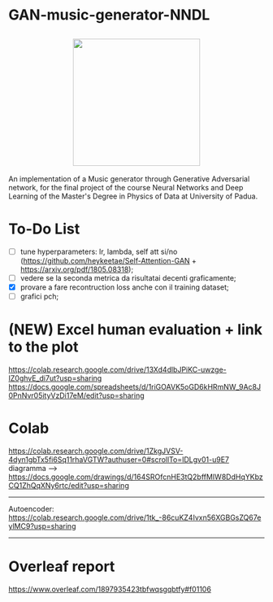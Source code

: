 # GAN-music-generator-NNDL


<h2 align="center">
  <img src="https://i.giphy.com/media/v1.Y2lkPTc5MGI3NjExdXYyeGl3MzR3aWJydjk4N3dhbXU4anViaXFvOTh4ODlxYjA1aHJ1eSZlcD12MV9pbnRlcm5hbF9naWZfYnlfaWQmY3Q9Zw/tqfS3mgQU28ko/giphy.gif", width="250">
</h2>


An implementation of a Music generator through Generative Adversarial network, for the final project of the course Neural Networks and Deep Learning of the Master's Degree in Physics of Data at University of Padua.    

# To-Do List
- [ ] tune hyperparameters: lr, lambda, self att si/no (https://github.com/heykeetae/Self-Attention-GAN + https://arxiv.org/pdf/1805.08318);
- [ ] vedere se la seconda metrica da risultatai decenti graficamente;
- [x] provare a fare recontruction loss anche con il training dataset;
- [ ] grafici pch;

# (NEW) Excel human evaluation + link to the plot
https://colab.research.google.com/drive/13Xd4dlbJPiKC-uwzge-IZ0ghvE_di7ut?usp=sharing
https://docs.google.com/spreadsheets/d/1riGOAVK5oGD6kHRmNW_9Ac8J0PnNvr05ityVzDi17eM/edit?usp=sharing

# Colab
https://colab.research.google.com/drive/1ZkgJVSV-4dyn1gbTx5fi6Sq11rhaVGTW?authuser=0#scrollTo=IDLgv01-u9E7
diagramma -->  https://docs.google.com/drawings/d/164SROfcnHE3tQ2bffMIW8DdHqYKbzCQ1ZhQqXNy6rtc/edit?usp=sharing

--- 

Autoencoder: https://colab.research.google.com/drive/1tk_-86cuKZ4Ivxn56XGBGsZQ67eylMC9?usp=sharing

---

# Overleaf report
https://www.overleaf.com/1897935423tbfwqsgqbtfy#f01106
